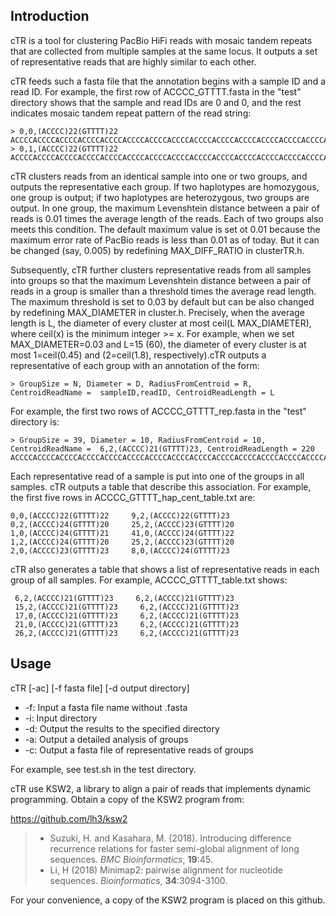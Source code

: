 ## Introduction

cTR is a tool for clustering PacBio HiFi reads with mosaic tandem repeats that are collected from multiple samples at the same locus. It outputs a set of representative reads that are highly similar to each other. 

cTR feeds such a fasta file that the annotation begins with a sample ID and a read ID. For example, the first row of ACCCC_GTTTT.fasta in the "test" directory shows that the sample and read IDs are 0 and 0, and the rest indicates mosaic tandem repeat pattern of the read string:

    > 0,0,(ACCCC)22(GTTTT)22
    ACCCCACCCCACCCCACCCCACCCCACCCCACCCCACCCCACCCCACCCCACCCCACCCCACCCCACCCCACCCCACCCCACCCCACCCCACCCCACCCCACCCCACCCCGTTTTGTTTTGTTTTGTTTTGTTTTGTTTTGTTTTGTTTTGTTTTGTTTTGTTTTGTTTTGTTTTGTTTTGTTTTGTTTTGTTTTGTTTTGTTTTGTTTTGTTTTGTTTT
    > 0,1,(ACCCC)22(GTTTT)22
    ACCCCACCCCACCCCACCCCACCCCACCCCACCCCACCCCACCCCACCCCACCCCACCCCACCCCACCCCACCCCACCCCACCCCACCCCACCCCACCCCACCCCACCCCGTTTTGTTTTGTTTTGTTTTGTTTTGTTTTGTTTTGTTTTGTTTTGTTTTGTTTTGTTTTGTTTTGTTTTGTTTTGTTTTGTTTTGTTTTGTTTTGTTTTGTTTTGTTTT

cTR clusters reads from an identical sample into one or two groups, and outputs the representative each group. If two haplotypes are homozygous, one group is output; if two haplotypes are heterozygous, two groups are output. In one group, the maximum Levenshtein distance between a pair of reads is 0.01 times the average length of the reads. Each of two groups also meets this condition. The default maximum value is set ot 0.01 because the maximum error rate of PacBio reads is less than 0.01 as of today. But it can be changed (say, 0.005) by redefining MAX_DIFF_RATIO in clusterTR.h.

Subsequently, cTR further clusters representative reads from all samples into groups so that the maximum Levenshtein distance between a pair of reads in a group is smaller than a threshold times the average read length. The maximum threshold is set to 0.03 by default but can be also changed by redefining MAX_DIAMETER in cluster.h. Precisely, when the average length is L, the diameter of every cluster at most ceil(L  MAX_DIAMETER), where ceil(x) is the minimum integer >= x. For example, when we set MAX_DIAMETER=0.03 and L=15 (60), the diameter of every cluster is at most 1=ceil(0.45) and (2=ceil(1.8), respectively).cTR outputs a representative of each group with an annotation of the form:

    > GroupSize = N, Diameter = D, RadiusFromCentroid = R, CentroidReadName =  sampleID,readID, CentroidReadLength = L

For example, the first two rows of ACCCC_GTTTT_rep.fasta in the "test" directory is:

    > GroupSize = 39, Diameter = 10, RadiusFromCentroid = 10, CentroidReadName =  6,2,(ACCCC)21(GTTTT)23, CentroidReadLength = 220
    ACCCCACCCCACCCCACCCCACCCCACCCCACCCCACCCCACCCCACCCCACCCCACCCCACCCCACCCCACCCCACCCCACCCCACCCCACCCCACCCCACCCCGTTTTGTTTTGTTTTGTTTTGTTTTGTTTTGTTTTGTTTTGTTTTGTTTTGTTTTGTTTTGTTTTGTTTTGTTTTGTTTTGTTTTGTTTTGTTTTGTTTTGTTTTGTTTTGTTTT

Each representative read of a sample is put into one of the groups in all samples. cTR outputs a table that describe this association. For example, the first five rows in ACCCC_GTTTT_hap_cent_table.txt are:

    0,0,(ACCCC)22(GTTTT)22     9,2,(ACCCC)22(GTTTT)23
    0,2,(ACCCC)24(GTTTT)20     25,2,(ACCCC)23(GTTTT)20
    1,0,(ACCCC)24(GTTTT)21     41,0,(ACCCC)24(GTTTT)22
    1,2,(ACCCC)24(GTTTT)20     25,2,(ACCCC)23(GTTTT)20
    2,0,(ACCCC)23(GTTTT)23     8,0,(ACCCC)24(GTTTT)23

cTR also generates a table that shows a list of representative reads in each group of all samples. For example, ACCCC_GTTTT_table.txt shows:

     6,2,(ACCCC)21(GTTTT)23     6,2,(ACCCC)21(GTTTT)23
     15,2,(ACCCC)21(GTTTT)23     6,2,(ACCCC)21(GTTTT)23
     17,0,(ACCCC)21(GTTTT)23     6,2,(ACCCC)21(GTTTT)23
     21,0,(ACCCC)21(GTTTT)23     6,2,(ACCCC)21(GTTTT)23
     26,2,(ACCCC)21(GTTTT)23     6,2,(ACCCC)21(GTTTT)23    

## Usage

cTR [-ac] [-f fasta file] [-d output directory]
* -f: Input a fasta file name without .fasta
* -i: Input directory
* -d: Output the results to the specified directory 
* -a: Output a detailed analysis of groups
* -c: Output a fasta file of representative reads of groups

For example, see test.sh in the test directory.


cTR use KSW2, a library to align a pair of reads that implements dynamic programming. Obtain a copy of the KSW2 program from:

https://github.com/lh3/ksw2

> * Suzuki, H. and Kasahara, M. (2018). Introducing difference recurrence relations for faster semi-global alignment of long sequences. *BMC Bioinformatics*, **19**:45.
> * Li, H (2018) Minimap2: pairwise alignment for nucleotide sequences. *Bioinformatics*, **34**:3094-3100.

For your convenience, a copy of the KSW2 program is placed on this github.
